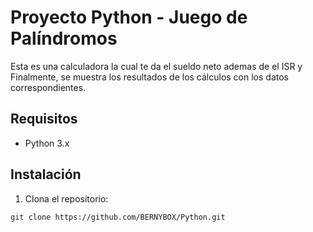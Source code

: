 # Proyecto Python - Juego de Palíndromos

Esta es una calculadora la cual te da el sueldo neto ademas de el ISR y Finalmente, se muestra los resultados de los cálculos con los datos correspondientes.

## Requisitos
- Python 3.x

## Instalación

1. Clona el repositorio:
```bash
git clone https://github.com/BERNYBOX/Python.git
